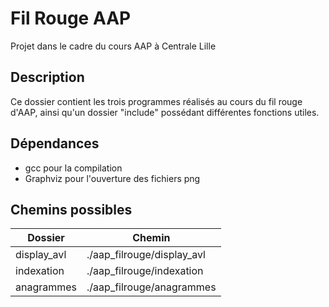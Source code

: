 # Fil Rouge AAP

Projet dans le cadre du cours AAP à Centrale Lille

## Description

Ce dossier contient les trois programmes réalisés au cours du fil rouge d'AAP, ainsi qu'un dossier "include" possédant différentes fonctions utiles.

## Dépendances

- gcc pour la compilation
- Graphviz pour l'ouverture des fichiers png

## Chemins possibles

| Dossier | Chemin | 
| - | - |
| display_avl | ./aap_filrouge/display_avl |
| indexation | ./aap_filrouge/indexation |
| anagrammes | ./aap_filrouge/anagrammes |

